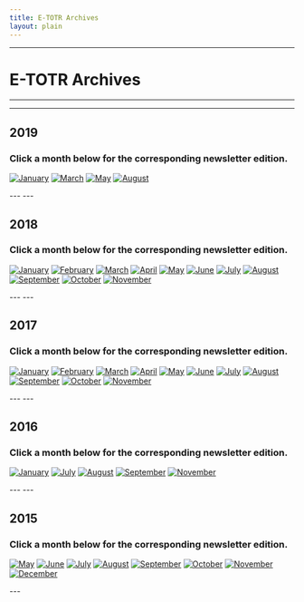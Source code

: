 ```yaml
---
title: E-TOTR Archives
layout: plain
---
```

---
# E-TOTR Archives
---
---
<p align="center">
  <h2 id="2019">2019</h2>
  <h3>Click a month below for the corresponding newsletter edition.</h3>
  <a href="2019/01#top" title="January"><img class="month" alt="January" src="../assets/svg/january-button.svg"></a>
  <a href="2019/03#top" title="March"><img class="month" alt="March" src="../assets/svg/march-button.svg"></a>
  <a href="2019/05#top" title="May"><img class="month" alt="May" src="../assets/svg/may-button.svg"></a>
  <a href="2019/08#top" title="August"><img class="month" alt="August" src="../assets/svg/august-button.svg"></a>
</p>
---
---
<p align="center">
  <h2 id="2018">2018</h2>
  <h3>Click a month below for the corresponding newsletter edition.</h3>
  <a href="2018/01#top" title="January"><img class="month" alt="January" src="../assets/svg/january-button.svg"></a>
  <a href="2018/02#top" title="February"><img class="month" alt="February" src="../assets/svg/february-button.svg"></a>
  <a href="2018/03#top" title="March"><img class="month" alt="March" src="../assets/svg/march-button.svg"></a>
  <a href="2018/04#top" title="April"><img class="month" alt="April" src="../assets/svg/april-button.svg"></a>
  <a href="2018/05#top" title="May"><img class="month" alt="May" src="../assets/svg/may-button.svg"></a>
  <a href="2018/06#top" title="June"><img class="month" alt="June" src="../assets/svg/june-button.svg"></a>
  <a href="2018/07#top" title="July"><img class="month" alt="July" src="../assets/svg/july-button.svg"></a>
  <a href="2018/08#top" title="August"><img class="month" alt="August" src="../assets/svg/august-button.svg"></a>
  <a href="2018/09#top" title="September"><img class="month" alt="September" src="../assets/svg/september-button.svg"></a>
  <a href="2018/10#top" title="October"><img class="month" alt="October" src="../assets/svg/october-button.svg"></a>
  <a href="2018/11#top" title="November"><img class="month" alt="November" src="../assets/svg/november-button.svg"></a>
</p>
---
---
<p align="center">
  <h2 id="2017">2017</h2>
  <h3>Click a month below for the corresponding newsletter edition.</h3>
  <a href="2017/01#top" title="January"><img class="month" alt="January" src="../assets/svg/january-button.svg"></a>
  <a href="2017/02#top" title="February"><img class="month" alt="February" src="../assets/svg/february-button.svg"></a>
  <a href="2017/03#top" title="March"><img class="month" alt="March" src="../assets/svg/march-button.svg"></a>
  <a href="2017/04#top" title="April"><img class="month" alt="April" src="../assets/svg/april-button.svg"></a>
  <a href="2017/05#top" title="May"><img class="month" alt="May" src="../assets/svg/may-button.svg"></a>
  <a href="2017/06#top" title="June"><img class="month" alt="June" src="../assets/svg/june-button.svg"></a>
  <a href="2017/07#top" title="July"><img class="month" alt="July" src="../assets/svg/july-button.svg"></a>
  <a href="2017/08#top" title="August"><img class="month" alt="August" src="../assets/svg/august-button.svg"></a>
  <a href="2017/09#top" title="September"><img class="month" alt="September" src="../assets/svg/september-button.svg"></a>
  <a href="2017/10#top" title="October"><img class="month" alt="October" src="../assets/svg/october-button.svg"></a>
  <a href="2017/11#top" title="November"><img class="month" alt="November" src="../assets/svg/november-button.svg"></a>
</p>
---
---
<p align="center">
  <h2 id="2016">2016</h2>
  <h3>Click a month below for the corresponding newsletter edition.</h3>
  <a href="2016/01#top" title="January"><img class="month" alt="January" src="../assets/svg/january-button.svg"></a>
  <a href="2016/07#top" title="July"><img class="month" alt="July" src="../assets/svg/july-button.svg"></a>
  <a href="2016/08#top" title="August"><img class="month" alt="August" src="../assets/svg/august-button.svg"></a>
  <a href="2016/09#top" title="September"><img class="month" alt="September" src="../assets/svg/september-button.svg"></a>
  <a href="2016/11#top" title="November"><img class="month" alt="November" src="../assets/svg/november-button.svg"></a>
</p>
---
---
<p align="center">
  <h2 id="2015">2015</h2>
  <h3>Click a month below for the corresponding newsletter edition.</h3>
  <a href="2015/05#top" title="May"><img class="month" alt="May" src="../../assets/svg/may-button.svg"></a>
  <a href="2015/06#top" title="June"><img class="month" alt="June" src="../../assets/svg/june-button.svg"></a>
  <a href="2015/07#top" title="July"><img class="month" alt="July" src="../../assets/svg/july-button.svg"></a>
  <a href="2015/08#top" title="August"><img class="month" alt="August" src="../../assets/svg/august-button.svg"></a>
  <a href="2015/09#top" title="September"><img class="month" alt="September" src="../../assets/svg/september-button.svg"></a>
  <a href="2015/10#top" title="October"><img class="month" alt="October" src="../../assets/svg/october-button.svg"></a>
  <a href="2015/11#top" title="November"><img class="month" alt="November" src="../../assets/svg/november-button.svg"></a>
  <a href="2015/12#top" title="December"><img class="month" alt="December" src="../../assets/svg/december-button.svg"></a>
</p>
---
